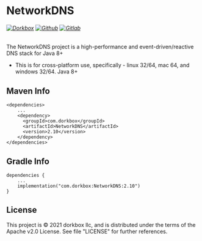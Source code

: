 NetworkDNS
=======

###### [![Dorkbox](https://badge.dorkbox.com/dorkbox.svg "Dorkbox")](https://git.dorkbox.com/dorkbox/NetworkDNS) [![Github](https://badge.dorkbox.com/github.svg "Github")](https://github.com/dorkbox/NetworkDNS) [![Gitlab](https://badge.dorkbox.com/gitlab.svg "Gitlab")](https://gitlab.com/dorkbox/NetworkDNS)


The NetworkDNS project is a high-performance and event-driven/reactive DNS stack for Java 8+

- This is for cross-platform use, specifically - linux 32/64, mac 64, and windows 32/64. Java 8+


Maven Info
---------
```
<dependencies>
    ...
    <dependency>
      <groupId>com.dorkbox</groupId>
      <artifactId>NetworkDNS</artifactId>
      <version>2.10</version>
    </dependency>
</dependencies>
```

Gradle Info
---------
```
dependencies {
    ...
    implementation("com.dorkbox:NetworkDNS:2.10")
}
```

License
---------
This project is © 2021 dorkbox llc, and is distributed under the terms of the Apache v2.0 License. See file "LICENSE" for further references.

